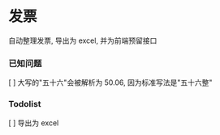 # 发票

自动整理发票, 导出为 excel, 并为前端预留接口

### 已知问题

[ ] 大写的"五十六"会被解析为 50.06, 因为标准写法是"五十六整"

### Todolist

[ ] 导出为 excel
